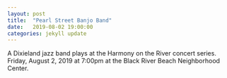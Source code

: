 ```yaml
---
layout: post
title:  "Pearl Street Banjo Band"
date:   2019-08-02 19:00:00
categories: jekyll update
---
```


<div class="entry-content">
<p>A Dixieland jazz band plays at the Harmony on the River concert series.
Friday, August 2, 2019 at 7:00pm at the Black River Beach Neighborhood Center.
</p>
</div>
